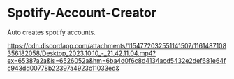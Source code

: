 # Spotify-Account-Creator
Auto creates spotify accounts.

https://cdn.discordapp.com/attachments/1154772032551141507/1161487108356182058/Desktop_2023.10.10_-_21.42.11.04.mp4?ex=65387a2a&is=6526052a&hm=6ba4d0f6c8d4134acd5432e2def681e64fc943dd00778b22397a4923c11033ed&
